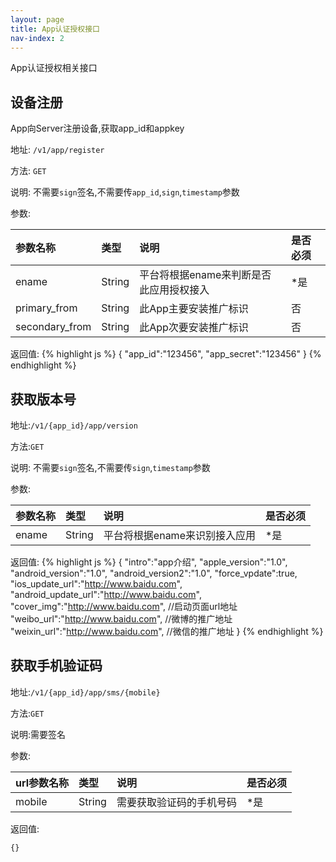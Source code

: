 ```yaml
---
layout: page
title: App认证授权接口
nav-index: 2
---
```

App认证授权相关接口

设备注册
----------------
App向Server注册设备,获取app_id和appkey

地址: `/v1/app/register`

方法: `GET`

说明: 不需要`sign`签名,不需要传`app_id`,`sign`,`timestamp`参数

参数:

| 参数名称        |类型    |说明                              |是否必须|
|:------------- |:-------|:--------------------------------|:-----|
| ename         |String  |平台将根据ename来判断是否此应用授权接入|*是   |
| primary_from  |String  |此App主要安装推广标识               |否   |
| secondary_from|String  |此App次要安装推广标识               |否   |

返回值:
{% highlight js %}
{
    "app_id":"123456",
    "app_secret":"123456"
}
{% endhighlight %}

获取版本号
----------------

地址:`/v1/{app_id}/app/version`

方法:`GET`

说明: 不需要`sign`签名,不需要传`sign`,`timestamp`参数

参数:

| 参数名称        |类型    |说明                              |是否必须|
|:------------- |:-------|:--------------------------------|:-----|
| ename         |String  |平台将根据ename来识别接入应用        |*是   |


返回值:
{% highlight js %}
{
    "intro":"app介绍",
    "apple_version":"1.0",
    "android_version":"1.0",
    "android_version2":"1.0",
    "force_vpdate":true,
    "ios_update_url":"http://www.baidu.com",
    "android_update_url":"http://www.baidu.com",
    "cover_img":"http://www.baidu.com",  //启动页面url地址
    "weibo_url":"http://www.baidu.com",  //微博的推广地址
    "weixin_url":"http://www.baidu.com", //微信的推广地址
}
{% endhighlight %}

获取手机验证码
----------------

地址:`/v1/{app_id}/app/sms/{mobile}`

方法:`GET`

说明:需要签名

参数:

| url参数名称        |类型    |说明                              |是否必须|
|:------------- |:-------|:--------------------------------|:-----|
| mobile        |String  |需要获取验证码的手机号码             |*是   |

返回值:

    {}
